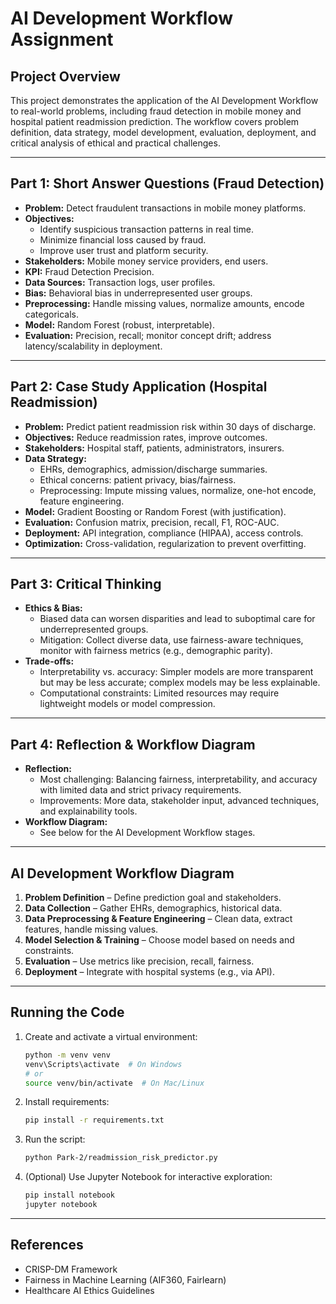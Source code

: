 # AI Development Workflow Assignment

## Project Overview
This project demonstrates the application of the AI Development Workflow to real-world problems, including fraud detection in mobile money and hospital patient readmission prediction. The workflow covers problem definition, data strategy, model development, evaluation, deployment, and critical analysis of ethical and practical challenges.

---

## Part 1: Short Answer Questions (Fraud Detection)
- **Problem:** Detect fraudulent transactions in mobile money platforms.
- **Objectives:**
  - Identify suspicious transaction patterns in real time.
  - Minimize financial loss caused by fraud.
  - Improve user trust and platform security.
- **Stakeholders:** Mobile money service providers, end users.
- **KPI:** Fraud Detection Precision.
- **Data Sources:** Transaction logs, user profiles.
- **Bias:** Behavioral bias in underrepresented user groups.
- **Preprocessing:** Handle missing values, normalize amounts, encode categoricals.
- **Model:** Random Forest (robust, interpretable).
- **Evaluation:** Precision, recall; monitor concept drift; address latency/scalability in deployment.

---

## Part 2: Case Study Application (Hospital Readmission)
- **Problem:** Predict patient readmission risk within 30 days of discharge.
- **Objectives:** Reduce readmission rates, improve outcomes.
- **Stakeholders:** Hospital staff, patients, administrators, insurers.
- **Data Strategy:**
  - EHRs, demographics, admission/discharge summaries.
  - Ethical concerns: patient privacy, bias/fairness.
  - Preprocessing: Impute missing values, normalize, one-hot encode, feature engineering.
- **Model:** Gradient Boosting or Random Forest (with justification).
- **Evaluation:** Confusion matrix, precision, recall, F1, ROC-AUC.
- **Deployment:** API integration, compliance (HIPAA), access controls.
- **Optimization:** Cross-validation, regularization to prevent overfitting.

---

## Part 3: Critical Thinking
- **Ethics & Bias:**
  - Biased data can worsen disparities and lead to suboptimal care for underrepresented groups.
  - Mitigation: Collect diverse data, use fairness-aware techniques, monitor with fairness metrics (e.g., demographic parity).
- **Trade-offs:**
  - Interpretability vs. accuracy: Simpler models are more transparent but may be less accurate; complex models may be less explainable.
  - Computational constraints: Limited resources may require lightweight models or model compression.

---

## Part 4: Reflection & Workflow Diagram
- **Reflection:**
  - Most challenging: Balancing fairness, interpretability, and accuracy with limited data and strict privacy requirements.
  - Improvements: More data, stakeholder input, advanced techniques, and explainability tools.
- **Workflow Diagram:**
  - See below for the AI Development Workflow stages.

---

## AI Development Workflow Diagram
1. **Problem Definition** – Define prediction goal and stakeholders.
2. **Data Collection** – Gather EHRs, demographics, historical data.
3. **Data Preprocessing & Feature Engineering** – Clean data, extract features, handle missing values.
4. **Model Selection & Training** – Choose model based on needs and constraints.
5. **Evaluation** – Use metrics like precision, recall, fairness.
6. **Deployment** – Integrate with hospital systems (e.g., via API).

---

## Running the Code
1. Create and activate a virtual environment:
   ```bash
   python -m venv venv
   venv\Scripts\activate  # On Windows
   # or
   source venv/bin/activate  # On Mac/Linux
   ```
2. Install requirements:
   ```bash
   pip install -r requirements.txt
   ```
3. Run the script:
   ```bash
   python Park-2/readmission_risk_predictor.py
   ```
4. (Optional) Use Jupyter Notebook for interactive exploration:
   ```bash
   pip install notebook
   jupyter notebook
   ```

---

## References
- CRISP-DM Framework
- Fairness in Machine Learning (AIF360, Fairlearn)
- Healthcare AI Ethics Guidelines
